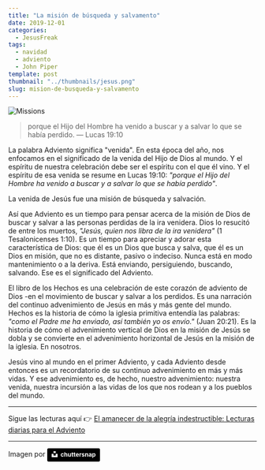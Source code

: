 ```yaml
---
title: "La misión de búsqueda y salvamento"
date: 2019-12-01
categories:
  - JesusFreak
tags:
  - navidad
  - adviento
  - John Piper
template: post
thumbnail: "../thumbnails/jesus.png"
slug: mision-de-busqueda-y-salvamento
---
```


![Missions](https://i.imgur.com/7OCAYFi.jpg)

> porque el Hijo del Hombre ha venido a buscar y a salvar lo que se había perdido. — Lucas 19:10

La palabra Adviento significa "venida". En esta época del año, nos enfocamos en el significado de la venida del Hijo de Dios al mundo. Y el espíritu de nuestra celebración debe ser el espíritu con el que él vino. Y el espíritu de esa venida se resume en Lucas 19:10: _"porque el Hijo del Hombre ha venido a buscar y a salvar lo que se había perdido"_.

La venida de Jesús fue una misión de búsqueda y salvación.

Así que Adviento es un tiempo para pensar acerca de la misión de Dios de buscar y salvar a las personas perdidas de la ira venidera. Dios lo resucitó de entre los muertos, _"Jesús, quien nos libra de la ira venidera"_ (1 Tesalonicenses 1:10). Es un tiempo para apreciar y adorar esta característica de Dios: que él es un Dios que busca y salva, que él es un Dios en misión, que no es distante, pasivo o indeciso. Nunca está en modo mantenimiento o a la deriva. Está enviando, persiguiendo, buscando, salvando. Ese es el significado del Adviento.

El libro de los Hechos es una celebración de este corazón de adviento de Dios -en el movimiento de buscar y salvar a los perdidos. Es una narración del continuo advenimiento de Jesús en más y más gente del mundo. Hechos es la historia de cómo la iglesia primitiva entendía las palabras: _"como el Padre me ha enviado, así también yo os envío."_ (Juan 20:21). Es la historia de cómo el advenimiento vertical de Dios en la misión de Jesús se dobla y se convierte en el advenimiento horizontal de Jesús en la misión de la iglesia. En nosotros.

Jesús vino al mundo en el primer Adviento, y cada Adviento desde entonces es un recordatorio de su continuo advenimiento en más y más vidas. Y ese advenimiento es, de hecho, nuestro advenimiento: nuestra venida, nuestra incursión a las vidas de los que nos rodean y a los pueblos del mundo.

---

Sigue las lecturas aquí 👉 [El amanecer de la alegría indestructible: Lecturas diarias para el Adviento](/el-amanecer-de-una-alegria-indestructible)

---

Imagen por <a style="background-color:black;color:white;text-decoration:none;padding:4px 6px;font-family:-apple-system, BlinkMacSystemFont, &quot;San Francisco&quot;, &quot;Helvetica Neue&quot;, Helvetica, Ubuntu, Roboto, Noto, &quot;Segoe UI&quot;, Arial, sans-serif;font-size:12px;font-weight:bold;line-height:1.2;display:inline-block;border-radius:3px" href="https://unsplash.com/@chuttersnap?utm_medium=referral&amp;utm_campaign=photographer-credit&amp;utm_content=creditBadge" target="_blank" rel="noopener noreferrer" title="Download free do whatever you want high-resolution photos from chuttersnap"><span style="display:inline-block;padding:2px 3px"><svg xmlns="http://www.w3.org/2000/svg" style="height:12px;width:auto;position:relative;vertical-align:middle;top:-2px;fill:white" viewBox="0 0 32 32"><title>unsplash-logo</title><path d="M10 9V0h12v9H10zm12 5h10v18H0V14h10v9h12v-9z"></path></svg></span><span style="display:inline-block;padding:2px 3px">chuttersnap</span></a>
